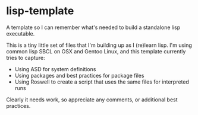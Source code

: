# lisp-template
A template so I can remember what's needed to build a standalone lisp executable.

This is a tiny little set of files that I'm building up as I (re)learn lisp.  I'm using common lisp SBCL on OSX and Gentoo Linux, and this template currently tries to capture:

- Using ASD for system definitions
- Using packages and best practices for package files
- Using Roswell to create a script that uses the same files for interpreted runs

Clearly it needs work, so appreciate any comments, or additional best practices.
